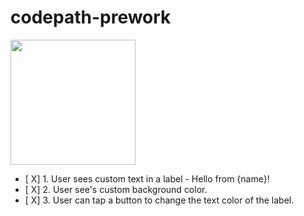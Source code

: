 # codepath-prework
<img src="http://g.recordit.co/HbRJhGXNiX.gif" width=200><br>

- [ X] 1. User sees custom text in a label - Hello from {name}!
- [ X] 2. User see's custom background color.
- [ X] 3. User can tap a button to change the text color of the label.

